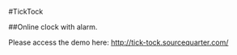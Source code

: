 #TickTock

##Online clock with alarm.

Please access the demo here: http://tick-tock.sourcequarter.com/
